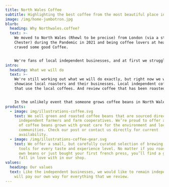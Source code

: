 ```yaml
---
title: North Wales Coffee
subtitle: Highlighting the best coffee from the most beautiful place in the UK
image: /img/home-jumbotron.jpg
blurb:
  heading: Why Northwales.coffee?
  text: >-
    We moved to North Wales (Rhewl to be precise) from London (via a stint in
    Chester) during the Pandemic in 2021 and being coffee lovers at heart we
    craved some good Coffee.


    We're fans of local independent businesses, and at first we struggled to find good Coffee that was roasted in the local area, but after a bit of searching, we found an amazing little coffee scene and this blog is all about showing off the amazing people here.
intro:
  heading: What we will do
  text: >-
    We're still working out what we will do exactly, but right now we want to
    showcase local roasters and their businesses. Local independent coffee shops
    that use the local coffees. And review coffee that has been roasted locally.


    In the unlikely event that someone grows coffee beans in North Wales, we will showcase that too.
products:
  - image: img/illustrations-coffee.svg
    text: We sell green and roasted coffee beans that are sourced directly from
      independent farmers and farm cooperatives. We’re proud to offer a variety
      of coffee beans grown with great care for the environment and local
      communities. Check our post or contact us directly for current
      availability.
  - image: /img/illustrations-coffee-gear.svg
    text: We offer a small, but carefully curated selection of brewing gear and
      tools for every taste and experience level. No matter if you roast your
      own beans or just bought your first french press, you’ll find a gadget to
      fall in love with in our shop.
values:
  heading: Our values
  text: Like the independent businesses, we would like to remain independent. We
    will pay our own way for everything that we review.
---
```

